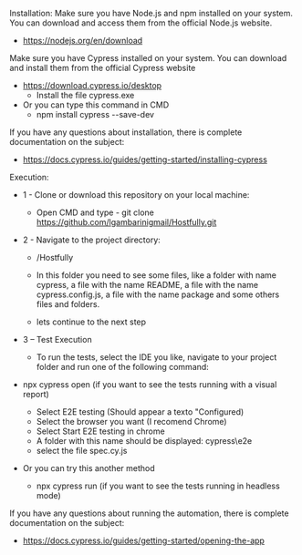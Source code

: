 Installation:
Make sure you have Node.js and npm installed on your system. You can download and access them from the official Node.js website.
   - https://nodejs.org/en/download
   
Make sure you have Cypress installed on your system. You can download and install them from the official Cypress website
- https://download.cypress.io/desktop
  - Install the file cypress.exe
- Or you can type this command in CMD
   - npm install cypress --save-dev

If you have any questions about installation, there is complete documentation on the subject:
- https://docs.cypress.io/guides/getting-started/installing-cypress

Execution:
- 1 - Clone or download this repository on your local machine:
  - Open CMD and type - git clone https://github.com/lgambarinigmail/Hostfully.git

- 2 - Navigate to the project directory:
  - /Hostfully

  - In this folder you need to see some files, like a folder with name cypress, a file with the name README, a file with the name cypress.config.js, a file with the name package and some others files and folders. 
  - lets continue to the next step

- 3 – Test Execution
  - To run the tests, select the IDE you like, navigate to your project folder and run one of the following command:

- npx cypress open (if you want to see the tests running with a visual report)
  - Select E2E testing (Should appear a texto "Configured)
  - Select the browser you want (I recomend Chrome)
  - Select Start E2E testing in chrome
  - A folder with this name should be displayed: cypress\e2e
  - select the file spec.cy.js
- Or you can try this another method
  - npx cypress run (if you want to see the tests running in headless mode)

If you have any questions about running the automation, there is complete documentation on the subject:
 - https://docs.cypress.io/guides/getting-started/opening-the-app
